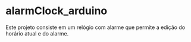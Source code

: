 # alarmClock_arduino
Este projeto consiste em um relógio com alarme que permite a edição do horário atual e do alarme. 
